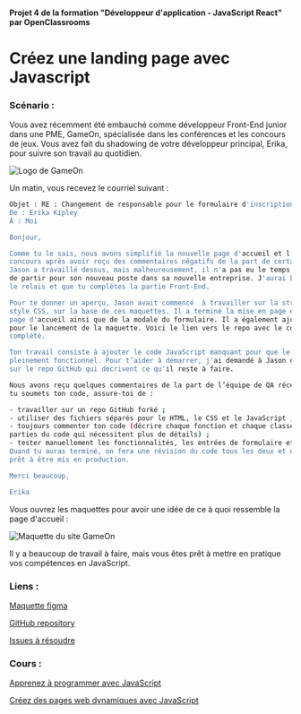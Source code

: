 #### Projet 4 de la formation "Développeur d'application - JavaScript React" par OpenClassrooms

# Créez une landing page avec Javascript

### Scénario :
Vous avez récemment été embauché comme développeur Front-End junior dans une PME, GameOn, spécialisée dans les conférences et les concours de jeux. Vous avez fait du shadowing de votre développeur principal, Erika, pour suivre son travail au quotidien.


![Logo de GameOn](https://user.oc-static.com/upload/2020/08/14/15974189526297_image1.png)

Un matin, vous recevez le courriel suivant : 
```bash
Objet : RE : Changement de responsable pour le formulaire d'inscription de Jason 
De : Erika Kipley
À : Moi

Bonjour,

Comme tu le sais, nous avons simplifié la nouvelle page d'accueil et l'inscription aux 
concours après avoir reçu des commentaires négatifs de la part de certains utilisateurs. 
Jason a travaillé dessus, mais malheureusement, il n'a pas eu le temps de terminer avant 
de partir pour son nouveau poste dans sa nouvelle entreprise. J'aurai besoin que tu prennes 
le relais et que tu complètes la partie Front-End. 

Pour te donner un aperçu, Jason avait commencé  à travailler sur la structure HTML et le 
style CSS, sur la base de ces maquettes. Il a terminé la mise en page et le contenu de la 
page d'accueil ainsi que de la modale du formulaire. Il a également ajouté le JavaScript 
pour le lancement de la maquette. Voici le lien vers le repo avec le code qu'il a déjà 
complété.

Ton travail consiste à ajouter le code JavaScript manquant pour que le formulaire soit 
pleinement fonctionnel. Pour t’aider à démarrer, j'ai demandé à Jason d'ajouter les issues 
sur le repo GitHub qui décrivent ce qu'il reste à faire. 

Nous avons reçu quelques commentaires de la part de l’équipe de QA récemment, donc lorsque 
tu soumets ton code, assure-toi de : 

- travailler sur un repo GitHub forké ;
- utiliser des fichiers séparés pour le HTML, le CSS et le JavaScript ;
- toujours commenter ton code (décrire chaque fonction et chaque classe, ainsi que les 
parties du code qui nécessitent plus de détails) ;
- tester manuellement les fonctionnalités, les entrées de formulaire et l'affichage responsive.
Quand tu auras terminé, on fera une révision du code tous les deux et on vérifiera qu’il est 
prêt à être mis en production. 

Merci beaucoup, 

Erika
```

Vous ouvrez les maquettes pour avoir une idée de ce à quoi ressemble la page d'accueil : 

![Maquette du site GameOn](https://user.oc-static.com/upload/2021/12/15/16395717662959_HomePage.png)

Il y a beaucoup de travail à faire, mais vous êtes prêt à mettre en pratique vos compétences en JavaScript. 

### Liens :
[Maquette figma](https://www.figma.com/file/B7NKBDvSI18uoMLJgpnh48/UI-Design-GameOn-FR?node-id=106%3A630)

[GitHub repository](https://github.com/OpenClassrooms-Student-Center/GameOn-website-FR/)

[Issues à résoudre](https://github.com/OpenClassrooms-Student-Center/GameOn-website-FR/issues)

### Cours :
[Apprenez à programmer avec JavaScript](https://openclassrooms.com/fr/courses/6175841-apprenez-a-programmer-avec-javascript)

[Créez des pages web dynamiques avec JavaScript](https://openclassrooms.com/fr/courses/7697016-creez-des-pages-web-dynamiques-avec-javascript)
